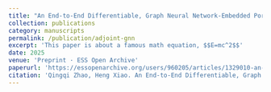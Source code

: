 ```yaml
---
title: "An End-to-End Differentiable, Graph Neural Network-Embedded Pore Net- work Model for Permeability Prediction"
collection: publications
category: manuscripts
permalink: /publication/adjoint-gnn
excerpt: 'This paper is about a famous math equation, $$E=mc^2$$'
date: 2025
venue: 'Preprint · ESS Open Archive'
paperurl: 'https://essopenarchive.org/users/960205/articles/1329010-an-end-to-end-differentiable-graph-neural-network-embedded-pore-network-model-for-permeability-prediction'
citation: 'Qingqi Zhao, Heng Xiao. An End-to-End Differentiable, Graph Neural Network-Embedded Pore Network Model for Permeability Prediction. ESS Open Archive . September 01, 2025.'
---
```

